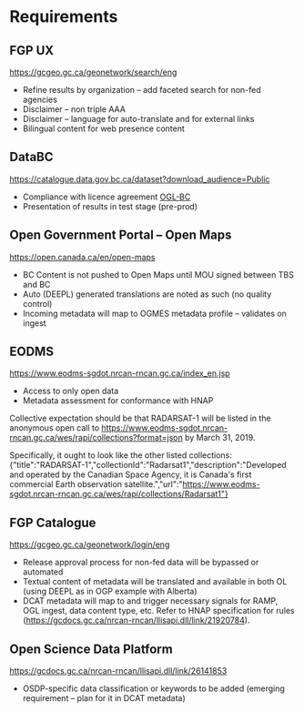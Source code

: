 # Requirements

## FGP UX
https://gcgeo.gc.ca/geonetwork/search/eng
* Refine results by organization – add faceted search for non-fed agencies
* Disclaimer – non triple AAA
* Disclaimer – language for auto-translate and for external links
* Bilingual content for web presence content

## DataBC 
https://catalogue.data.gov.bc.ca/dataset?download_audience=Public
* Compliance  with licence agreement [OGL-BC](https://www2.gov.bc.ca/gov/content/data/open-data/open-government-license-bc)
* Presentation of results in test stage (pre-prod)

## Open Government Portal – Open Maps 
https://open.canada.ca/en/open-maps
* BC Content is not pushed to Open Maps until MOU signed between TBS and BC
* Auto (DEEPL) generated translations are noted as such (no quality control)
* Incoming metadata will map to OGMES metadata profile – validates on ingest

## EODMS 
https://www.eodms-sgdot.nrcan-rncan.gc.ca/index_en.jsp
* Access to only open data
* Metadata assessment for conformance with HNAP

Collective expectation should be that RADARSAT-1 will be listed in the anonymous open call to https://www.eodms-sgdot.nrcan-rncan.gc.ca/wes/rapi/collections?format=json by March 31, 2019.

Specifically, it ought to look like the other listed collections:
{"title":"RADARSAT-1","collectionId":"Radarsat1","description":"Developed and operated by the Canadian Space Agency, it is Canada's first commercial Earth observation satellite.","url":"https://www.eodms-sgdot.nrcan-rncan.gc.ca/wes/rapi/collections/Radarsat1"}

## FGP Catalogue 
https://gcgeo.gc.ca/geonetwork/login/eng
* Release approval process for non-fed data will be bypassed or automated
* Textual content of metadata will be translated and available in both OL (using DEEPL as in OGP example with Alberta)
* DCAT metadata will map to and trigger necessary signals for RAMP, OGL ingest, data content type, etc. Refer to HNAP specification for rules (https://gcdocs.gc.ca/nrcan-rncan/llisapi.dll/link/21920784).

## Open Science Data Platform 
https://gcdocs.gc.ca/nrcan-rncan/llisapi.dll/link/26141853
* OSDP-specific data classification or keywords to be added (emerging requirement – plan for it in DCAT metadata)
